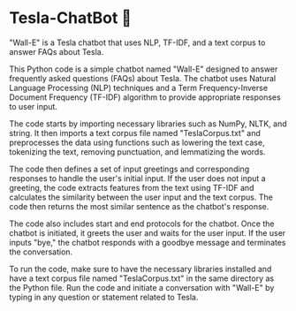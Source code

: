 # Tesla-ChatBot :ghost:
"Wall-E" is a Tesla chatbot that uses NLP, TF-IDF, and a text corpus to answer FAQs about Tesla.

This Python code is a simple chatbot named "Wall-E" designed to answer frequently asked questions (FAQs) about Tesla. The chatbot uses Natural Language Processing (NLP) techniques and a Term Frequency-Inverse Document Frequency (TF-IDF) algorithm to provide appropriate responses to user input.

The code starts by importing necessary libraries such as NumPy, NLTK, and string. It then imports a text corpus file named "TeslaCorpus.txt" and preprocesses the data using functions such as lowering the text case, tokenizing the text, removing punctuation, and lemmatizing the words.

The code then defines a set of input greetings and corresponding responses to handle the user's initial input. If the user does not input a greeting, the code extracts features from the text using TF-IDF and calculates the similarity between the user input and the text corpus. The code then returns the most similar sentence as the chatbot's response.

The code also includes start and end protocols for the chatbot. Once the chatbot is initiated, it greets the user and waits for the user input. If the user inputs "bye," the chatbot responds with a goodbye message and terminates the conversation.

To run the code, make sure to have the necessary libraries installed and have a text corpus file named "TeslaCorpus.txt" in the same directory as the Python file. Run the code and initiate a conversation with "Wall-E" by typing in any question or statement related to Tesla.
